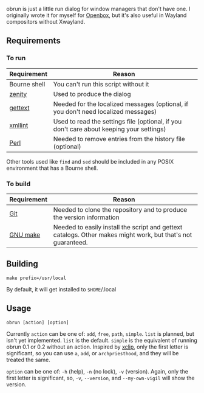 obrun is just a little run dialog for window managers that don't have one.  I originally wrote it for myself for [Openbox](http://openbox.org/), but it's also useful in Wayland compositors without Xwayland.

## Requirements

[gettext]: https://www.gnu.org/software/gettext/
[Git]: https://git-scm.com/
[GNU Make]: https://www.gnu.org/software/make/
[Perl]: https://www.perl.org/
[xmllint]: http://xmlsoft.org/
[zenity]: https://wiki.gnome.org/Projects/Zenity

### To run

Requirement  | Reason
-------------|-----------------------------------------------------------------
Bourne shell | You can't run this script without it
[zenity]     | Used to produce the dialog
[gettext]    | Needed for the localized messages (optional, if you don't need localized messages)
[xmllint]    | Used to read the settings file (optional, if you don't care about keeping your settings)
[Perl]       | Needed to remove entries from the history file (optional)

Other tools used like `find` and `sed` should be included in any POSIX environment that has a Bourne shell.

### To build

Requirement  | Reason
-------------|-----------------------------------------------------------------
[Git]        | Needed to clone the repository and to produce the version information
[GNU make]   | Needed to easily install the script and gettext catalogs. Other makes might work, but that's not guaranteed.

## Building

`make prefix=/usr/local`

By default, it will get installed to `$HOME`/.local

## Usage

`obrun [action] [option]`

Currently `action` can be one of: `add`, `free`, `path`, `simple`. `list` is planned, but isn't yet implemented.  `list` is the default. `simple` is the equivalent of running obrun 0.1 or 0.2 without an action.  Inspired by [xclip](https://github.com/astrand/xclip/), only the first letter is significant, so you can use `a`, `add`, or `archpriesthood`, and they will be treated the same.

`option` can be one of: `-h` (help), `-n` (no lock), `-v` (version).  Again, only the first letter is significant, so, `-v`, `--version`, and `--my-own-vigil` will show the version.
